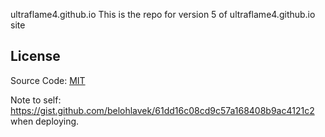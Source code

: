 ultraflame4.github.io
This is the repo for version 5 of ultraflame4.github.io site

## License
Source Code: [MIT](LICENSE)


Note to self: https://gist.github.com/belohlavek/61dd16c08cd9c57a168408b9ac4121c2 when deploying.